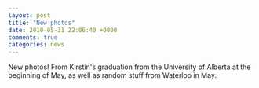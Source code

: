 ```yaml
---
layout: post
title: "New photos"
date: 2010-05-31 22:06:40 +0000
comments: true
categories: news
---
```


New photos! From Kirstin's graduation from the University of Alberta at the beginning of May, as well as random stuff from Waterloo in May.